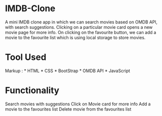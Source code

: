 # IMDB-Clone

A mini IMDB clone app in which we can search movies based on OMDB API, 
with search suggestions. Clicking on a particular movie card opens 
a new movie page for more info. On clicking on the favourite button, 
we can add a movie to the favourite list which is using local storage to store movies.


# Tool Used

 Markup : * HTML
          * CSS
          * BootStrap
          * OMDB API
          * JavaScript


# Functionality
 Search movies with suggestions
Click on Movie card for more info
Add a movie to the favourites list
Delete movie from the favourites list

